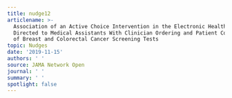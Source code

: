 ```yaml
---
title: nudge12
articlename: >-
  Association of an Active Choice Intervention in the Electronic Health Record
  Directed to Medical Assistants With Clinician Ordering and Patient Completion
  of Breast and Colorectal Cancer Screening Tests
topic: Nudges
date: '2019-11-15'
authors: ' '
source: JAMA Network Open
journal: ' '
summary: ' '
spotlight: false
---
```


